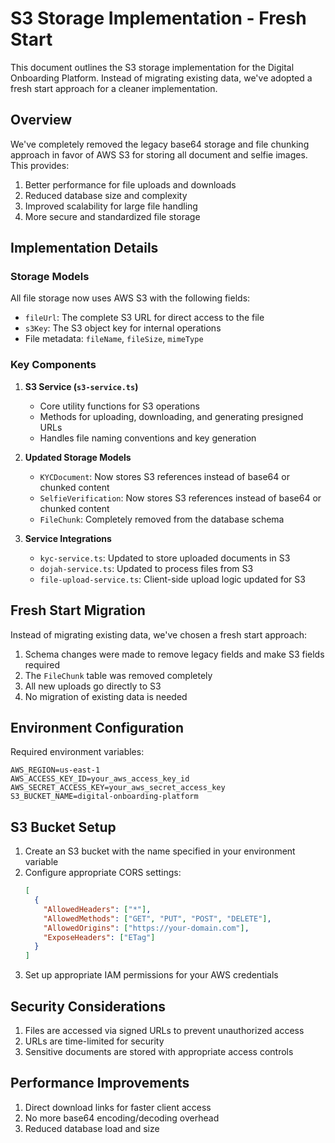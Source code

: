 # S3 Storage Implementation - Fresh Start

This document outlines the S3 storage implementation for the Digital Onboarding Platform. Instead of migrating existing data, we've adopted a fresh start approach for a cleaner implementation.

## Overview

We've completely removed the legacy base64 storage and file chunking approach in favor of AWS S3 for storing all document and selfie images. This provides:

1. Better performance for file uploads and downloads
2. Reduced database size and complexity
3. Improved scalability for large file handling
4. More secure and standardized file storage

## Implementation Details

### Storage Models

All file storage now uses AWS S3 with the following fields:

- `fileUrl`: The complete S3 URL for direct access to the file
- `s3Key`: The S3 object key for internal operations
- File metadata: `fileName`, `fileSize`, `mimeType`

### Key Components

1. **S3 Service (`s3-service.ts`)**
   - Core utility functions for S3 operations
   - Methods for uploading, downloading, and generating presigned URLs
   - Handles file naming conventions and key generation

2. **Updated Storage Models**
   - `KYCDocument`: Now stores S3 references instead of base64 or chunked content
   - `SelfieVerification`: Now stores S3 references instead of base64 or chunked content
   - `FileChunk`: Completely removed from the database schema

3. **Service Integrations**
   - `kyc-service.ts`: Updated to store uploaded documents in S3
   - `dojah-service.ts`: Updated to process files from S3
   - `file-upload-service.ts`: Client-side upload logic updated for S3

## Fresh Start Migration

Instead of migrating existing data, we've chosen a fresh start approach:

1. Schema changes were made to remove legacy fields and make S3 fields required
2. The `FileChunk` table was removed completely
3. All new uploads go directly to S3
4. No migration of existing data is needed

## Environment Configuration

Required environment variables:

```
AWS_REGION=us-east-1
AWS_ACCESS_KEY_ID=your_aws_access_key_id
AWS_SECRET_ACCESS_KEY=your_aws_secret_access_key
S3_BUCKET_NAME=digital-onboarding-platform
```

## S3 Bucket Setup

1. Create an S3 bucket with the name specified in your environment variable
2. Configure appropriate CORS settings:
   ```json
   [
     {
       "AllowedHeaders": ["*"],
       "AllowedMethods": ["GET", "PUT", "POST", "DELETE"],
       "AllowedOrigins": ["https://your-domain.com"],
       "ExposeHeaders": ["ETag"]
     }
   ]
   ```
3. Set up appropriate IAM permissions for your AWS credentials

## Security Considerations

1. Files are accessed via signed URLs to prevent unauthorized access
2. URLs are time-limited for security
3. Sensitive documents are stored with appropriate access controls

## Performance Improvements

1. Direct download links for faster client access
2. No more base64 encoding/decoding overhead
3. Reduced database load and size
